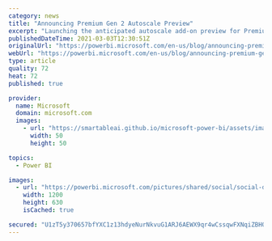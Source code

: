 ```yaml
---
category: news
title: "Announcing Premium Gen 2 Autoscale Preview"
excerpt: "Launching the anticipated autoscale add-on preview for Premium gen2 capacity"
publishedDateTime: 2021-03-03T12:30:51Z
originalUrl: "https://powerbi.microsoft.com/en-us/blog/announcing-premium-gen-2-autoscale-preview/"
webUrl: "https://powerbi.microsoft.com/en-us/blog/announcing-premium-gen-2-autoscale-preview/"
type: article
quality: 72
heat: 72
published: true

provider:
  name: Microsoft
  domain: microsoft.com
  images:
    - url: "https://smartableai.github.io/microsoft-power-bi/assets/images/organizations/microsoft.com-50x50.jpg"
      width: 50
      height: 50

topics:
  - Power BI

images:
  - url: "https://powerbi.microsoft.com/pictures/shared/social/social-default-image.png"
    width: 1200
    height: 630
    isCached: true

secured: "U1zT5y370657bfYXC1z13hdyeNurNkvuG1ARJ6AEWX9qr4wCssqwFXNqiZBHQW9JTZZmITjAgg8TyaYSorsI7+vHnyTB3KnISdNEfYGl9XpOCeWM58DT3XctEmQLE0o+fC15RH0GJ2bdhrAOaN39S27jJi95h6YaAuEQHPYAt3rldOy1aToODcSE6KCK/DXq/ILUJeEc3fANiuEyjfBFKTVHKbWex/OM9oUseuQAPW/kxwWszuk3l1udmic7TDcCOrGTVYyLpP+Ck9Y/d6gmlS5m8gA0vqn1nQmfw8k6QhFvq16EldFdGpC0Zh1PjortMeYWqPYJXQtrmc3Lq9bcF6YJ0HcrCna3UJKIGFd7ig4=;JyXlCA2voWFgwwPx3kYZ9w=="
---
```


